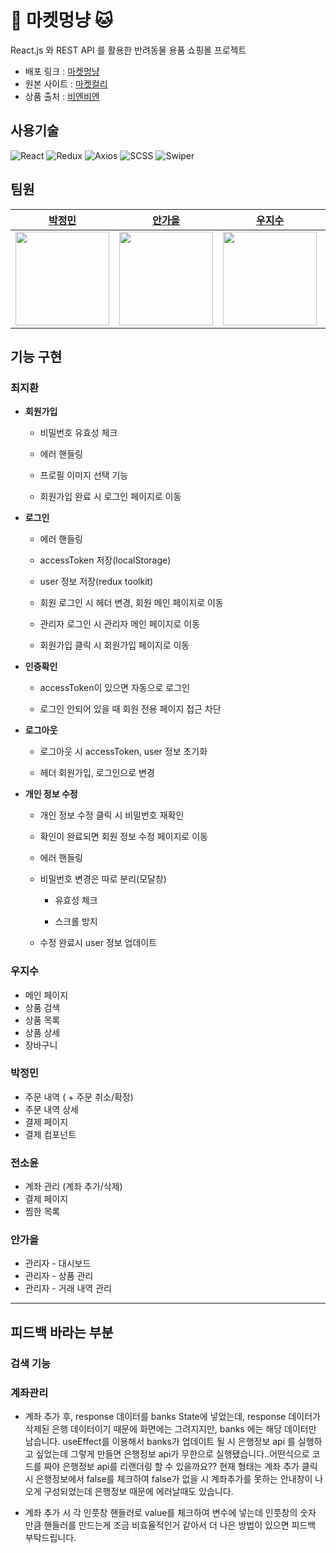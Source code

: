 # 🐶 마켓멍냥 🐱

React.js 와 REST API 를 활용한 반려동물 용품 쇼핑몰 프로젝트

- 배포 링크 : [마켓멍냥](https://market-mong-nyang.netlify.app/)
- 원본 사이트 : [마켓컬리](https://www.kurly.com/main)
- 상품 출처 : [비엔비엔](https://www.bienbien.kr/main/index.php)

## 사용기술

![React](https://img.shields.io/badge/react-%2320232a.svg?style=for-the-badge&logo=react&logoColor=%2361DAFB) 
![Redux](https://img.shields.io/badge/redux-%23593d88.svg?style=for-the-badge&logo=redux&logoColor=white) 
![Axios](https://img.shields.io/badge/Axios-5A29E4?style=for-the-badge&logo=Axios&logoColor=white) 
![SCSS](https://img.shields.io/badge/SCSS-hotpink.svg?style=for-the-badge&logo=SASS&logoColor=white) 
![Swiper](https://img.shields.io/badge/Swiper-6332F6?style=for-the-badge&logo=Swiper&logoColor=white)

## 팀원

|                     [박정민](https://github.com/plou102)                      |                  [안가을](https://github.com/autumnly1007)                   |                    [우지수](https://github.com/jisooround)                    |                     [전소윤](https://github.com/ddoyun)                      |                     [최지환](https://github.com/hwanky)                      |
| :---------------------------------------------------------------------------: | :--------------------------------------------------------------------------: | :---------------------------------------------------------------------------: | :--------------------------------------------------------------------------: | :--------------------------------------------------------------------------: |
| <img src="https://avatars.githubusercontent.com/u/107393773?v=4" width=150 /> | <img src="https://avatars.githubusercontent.com/u/87680906?v=4" width=150 /> | <img src="https://avatars.githubusercontent.com/u/110647022?v=4" width=150 /> | <img src="https://avatars.githubusercontent.com/u/46959186?v=4" width=150 /> | <img src="https://avatars.githubusercontent.com/u/48482406?v=4" width=150 /> |

## 기능 구현

### 최지환

- **회원가입**

  - 비밀번호 유효성 체크

  - 에러 핸들링

  - 프로필 이미지 선택 기능

  - 회원가입 완료 시 로그인 페이지로 이동

- **로그인**

  - 에러 핸들링

  - accessToken 저장(localStorage)

  - user 정보 저장(redux toolkit)

  - 회원 로그인 시 헤더 변경, 회원 메인 페이지로 이동

  - 관리자 로그인 시 관리자 메인 페이지로 이동

  - 회원가입 클릭 시 회원가입 페이지로 이동

- **인증확인**

  - accessToken이 있으면 자동으로 로그인

  - 로그인 안되어 있을 때 회원 전용 페이지 접근 차단

- **로그아웃**

  - 로그아웃 시 accessToken, user 정보 초기화

  - 헤더 회원가입, 로그인으로 변경

- **개인 정보 수정**

  - 개인 정보 수정 클릭 시 비밀번호 재확인

  - 확인이 완료되면 회원 정보 수정 페이지로 이동

  - 에러 핸들링

  - 비밀번호 변경은 따로 분리(모달창)

    - 유효성 체크

    - 스크롤 방지

  - 수정 완료시 user 정보 업데이트

### 우지수

- 메인 페이지
- 상품 검색
- 상품 목록
- 상품 상세
- 장바구니

### 박정민
- 주문 내역 ( + 주문 취소/확정)
- 주문 내역 상세
- 결제 페이지
- 결제 컴포넌트

### 전소윤

- 계좌 관리 (계좌 추가/삭제)
- 결제 페이지
- 찜한 목록

### 안가을

- 관리자 - 대시보드
- 관리자 - 상품 관리
- 관리자 - 거래 내역 관리

---

## 피드백 바라는 부분

### 검색 기능

### 계좌관리

- 계좌 추가 후, response 데이터를 banks State에 넣었는데, response 데이터가 삭제된 은행 데이터이기 때문에 화면에는 그려지지만,
banks 에는 해당 데이터만 남습니다. useEffect를 이용해서 banks가 업데이트 될 시 은행정보 api 를 실행하고 싶었는데 그렇게 만들면 은행정보 api가 무한으로 실행됐습니다..어떤식으로 코드를 짜야 은행정보 api를 리랜더링 할 수 있을까요?? 현재 형태는 계좌 추가 클릭 시 은행정보에서 false를 체크하여
false가 없을 시 계좌추가를 못하는 안내창이 나오게 구성되었는데 은행정보 때문에 에러날때도 있습니다.

- 계좌 추가 시 각 인풋창 핸들러로 value를 체크하여 변수에 넣는데 인풋창의 숫자 만큼 핸들러를 만드는게 조금 비효율적인거 같아서 더 나은 방법이 있으면
피드백 부탁드립니다.